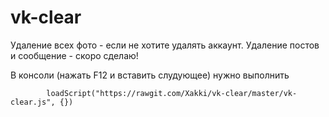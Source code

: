 # vk-clear
Удаление всех фото - если не хотите удалять аккаунт. 
Удаление постов и сообщение - скоро сделаю!

В консоли (нажать F12 и вставить слудующее)  нужно выполнить

```
        loadScript("https://rawgit.com/Xakki/vk-clear/master/vk-clear.js", {})
```
